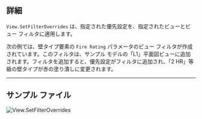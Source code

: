 ## 詳細
`View.SetFilterOverrides` は、指定された優先設定を、指定されたビューとビュー フィルタに適用します。

次の例では、壁タイプ要素の `Fire Rating` パラメータのビュー フィルタが作成されています。このフィルタは、サンプル モデルの「L1」平面図ビューに追加されます。フィルタを追加すると、優先設定がフィルタに追加され、「2 HR」等級の壁タイプが赤の塗り潰しに変更されます。
___
## サンプル ファイル

![View.SetFilterOverrides](./Revit.Elements.Views.View.SetFilterOverrides_img.jpg)
